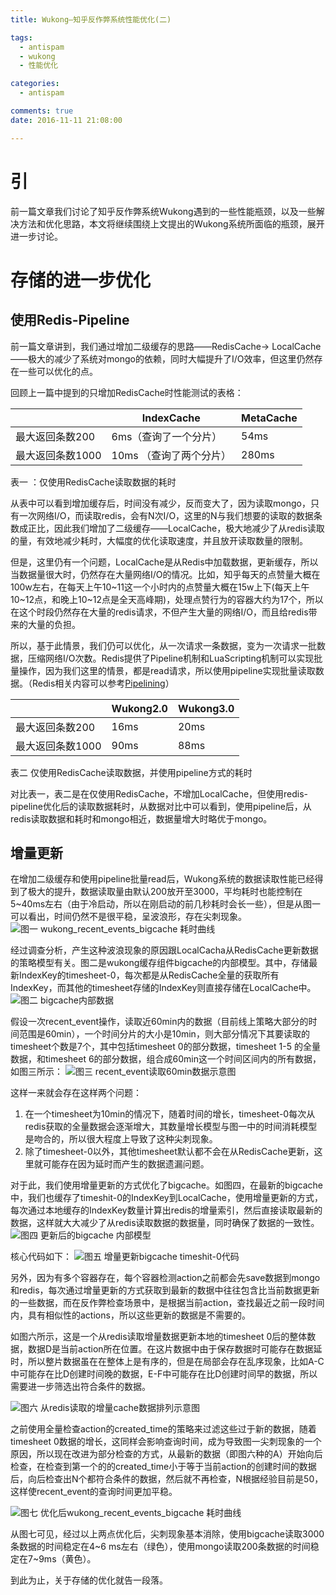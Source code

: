 ```yaml
---
title: Wukong—知乎反作弊系统性能优化(二)

tags:
  - antispam
  - wukong
  - 性能优化

categories:
  - antispam

comments: true
date: 2016-11-11 21:08:00

---
```

# 引

前一篇文章我们讨论了知乎反作弊系统Wukong遇到的一些性能瓶颈，以及一些解决方法和优化思路，本文将继续围绕上文提出的Wukong系统所面临的瓶颈，展开进一步讨论。

# **存储的进一步优化**

## **使用Redis-Pipeline**

前一篇文章讲到，我们通过增加二级缓存的思路——RedisCache-> LocalCache——极大的减少了系统对mongo的依赖，同时大幅提升了I/O效率，但这里仍然存在一些可以优化的点。

回顾上一篇中提到的只增加RedisCache时性能测试的表格：

|   | IndexCache | MetaCache |
|---|---|---|
| 最大返回条数200 | 6ms（查询了一个分片） | 54ms |
| 最大返回条数1000 | 10ms （查询了两个分片） | 280ms |

表一 ：仅使用RedisCache读取数据的耗时

从表中可以看到增加缓存后，时间没有减少，反而变大了，因为读取mongo，只有一次网络I/O，而读取redis，会有N次I/O，这里的N与我们想要的读取的数据条数成正比，因此我们增加了二级缓存——LocalCache，极大地减少了从redis读取的量，有效地减少耗时，大幅度的优化读取速度，并且放开读取数量的限制。

但是，这里仍有一个问题，LocalCache是从Redis中加载数据，更新缓存，所以当数据量很大时，仍然存在大量网络I/O的情况。比如，知乎每天的点赞量大概在100w左右，在每天上午10~11这一个小时内的点赞量大概在15w上下(每天上午10~12点，和晚上10~12点是全天高峰期)，处理点赞行为的容器大约为17个，所以在这个时段仍然存在大量的redis请求，不但产生大量的网络I/O，而且给redis带来的大量的负担。

所以，基于此情景，我们仍可以优化，从一次请求一条数据，变为一次请求一批数据，压缩网络I/O次数。Redis提供了Pipeline机制和LuaScripting机制可以实现批量操作，因为我们这里的情景，都是read请求，所以使用pipeline实现批量读取数据。（Redis相关内容可以参考[Pipelining](http://redis.io/topics/pipelining)）

|   | Wukong2.0 | Wukong3.0 |
|---|---|---
| 最大返回条数200 | 16ms | 20ms |
| 最大返回条数1000 | 90ms | 88ms |
表二 仅使用RedisCache读取数据，并使用pipeline方式的耗时

对比表一，表二是在仅使用RedisCache，不增加LocalCache，但使用redis-pipeline优化后的读取数据耗时，从数据对比中可以看到，使用pipeline后，从redis读取数据和耗时和mongo相近，数据量增大时略优于mongo。

## **增量更新**

在增加二级缓存和使用pipeline批量read后，Wukong系统的数据读取性能已经得到了极大的提升，数据读取量由默认200放开至3000，平均耗时也能控制在5~40ms左右（由于冷启动，所以在刚启动的前几秒耗时会长一些），但是从图一可以看出，时间仍然不是很平稳，呈波浪形，存在尖刺现象。
![图一 wukong_recent_events_bigcache 耗时曲线](https://upload-images.jianshu.io/upload_images/5915508-931c93ad43df208e.png?imageMogr2/auto-orient/strip%7CimageView2/2/w/1240)


经过调查分析，产生这种波浪现象的原因跟LocalCacha从RedisCache更新数据的策略模型有关。图二是wukong缓存组件bigcache的内部模型。其中，存储最新IndexKey的timesheet-0，每次都是从RedisCache全量的获取所有IndexKey，而其他的timesheet存储的IndexKey则直接存储在LocalCache中。
![图二 bigcache内部数据](https://upload-images.jianshu.io/upload_images/5915508-544810210f7ea136.png?imageMogr2/auto-orient/strip%7CimageView2/2/w/1240)

假设一次recent_event操作，读取近60min内的数据（目前线上策略大部分的时间范围是60min），一个时间分片的大小是10min，则大部分情况下其要读取的timesheet个数是7个，其中包括timesheet 0的部分数据，timesheet 1-5 的全量数据，和timesheet 6的部分数据，组合成60min这一个时间区间内的所有数据，如图三所示：
![图三 recent_event读取60min数据示意图](https://upload-images.jianshu.io/upload_images/5915508-f83d7b276647f149.png?imageMogr2/auto-orient/strip%7CimageView2/2/w/1240)

这样一来就会存在这样两个问题：

1.  在一个timesheet为10min的情况下，随着时间的增长，timesheet-0每次从redis获取的全量数据会逐渐增大，其数量增长模型与图一中的时间消耗模型是吻合的，所以很大程度上导致了这种尖刺现象。
2.  除了timesheet-0以外，其他timesheet默认都不会在从RedisCache更新，这里就可能存在因为延时而产生的数据遗漏问题。

对于此，我们使用增量更新的方式优化了bigcache。如图四，在最新的bigcache中，我们也缓存了timeshit-0的IndexKey到LocalCache，使用增量更新的方式，每次通过本地缓存的IndexKey数量计算出redis的增量索引，然后直接读取最新的数据，这样就大大减少了从redis读取数据的数据量，同时确保了数据的一致性。
![图四 更新后的bigcache 内部模型](https://upload-images.jianshu.io/upload_images/5915508-f50c04bdb10ec58b.png?imageMogr2/auto-orient/strip%7CimageView2/2/w/1240)

核心代码如下：
![图五 增量更新bigcache timeshit-0代码](https://upload-images.jianshu.io/upload_images/5915508-5d394317d7619fa4.png?imageMogr2/auto-orient/strip%7CimageView2/2/w/1240)

另外，因为有多个容器存在，每个容器检测action之前都会先save数据到mongo和redis，每次通过增量更新的方式获取到最新的数据中往往包含比当前数据更新的一些数据，而在反作弊检查场景中，是根据当前action，查找最近之前一段时间内，具有相似性的actions，所以这些更新的数据是不需要的。

如图六所示，这是一个从redis读取增量数据更新本地的timesheet 0后的整体数据，数据D是当前action所在位置。在这片数据中由于保存数据时可能存在数据延时，所以整片数据虽在在整体上是有序的，但是在局部会存在乱序现象，比如A-C中可能存在比D创建时间晚的数据，E-F中可能存在比D创建时间早的数据，所以需要进一步筛选出符合条件的数据。

![图六 从redis读取的增量cache数据排列示意图](https://upload-images.jianshu.io/upload_images/5915508-03245e6b42c95042.png?imageMogr2/auto-orient/strip%7CimageView2/2/w/1240)

之前使用全量检查action的created_time的策略来过滤这些过于新的数据，随着timesheet 0数据的增长，这同样会影响查询时间，成为导致图一尖刺现象的一个原因，所以现在改进为部分检查的方式，从最新的数据（即图六种的A）开始向后检查，在检查到第一个的的created_time小于等于当前action的创建时间的数据后，向后检查出N个都符合条件的数据，然后就不再检查，N根据经验目前是50，这样使recent_event的查询时间更加平稳。

![图七 优化后wukong_recent_events_bigcache 耗时曲线](https://upload-images.jianshu.io/upload_images/5915508-3cdd32934f5802df.png?imageMogr2/auto-orient/strip%7CimageView2/2/w/1240)

从图七可见，经过以上两点优化后，尖刺现象基本消除，使用bigcache读取3000条数据的时间稳定在4~6 ms左右（绿色），使用mongo读取200条数据的时间稳定在7~9ms（黄色）。

到此为止，关于存储的优化就告一段落。
